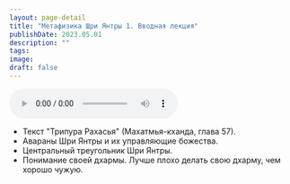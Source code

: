 ```yaml
---
layout: page-detail
title: "Метафизика Шри Янтры 1. Вводная лекция"
publishDate: 2023.05.01
description: ""
tags:
image:
draft: false
---
```


<audio title="2023.05.01 - Метафизика Шри Янтры 1. Вводная лекция.mp3" src="https://filer-api.advayta.org/v1.0/public/files/75381" controls=""></audio>

* Текст "Трипура Рахасья" (Махатмья-кханда, глава 57).
* Авараны Шри Янтры и их управляющие божества.
* Центральный треугольник Шри Янтры.
* Понимание своей дхармы. Лучше плохо делать свою дхарму, чем хорошо чужую.

  
